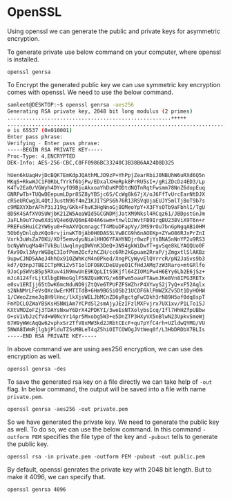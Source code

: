# OpenSSL

Using openssl we can generate the public and private keys for asymmetric encryption.

To generate private use below command on your computer, where openssl is installed.

```
openssl genrsa
```

To Encrypt the generated public key we can use symmetric key encryption comes with openssl. We need to use the below command.

```bash
samleet@DESKTOP:~$ openssl genrsa -aes256
Generating RSA private key, 2048 bit long modulus (2 primes)
.....................................................+++++
........................................................................................+++++
e is 65537 (0x010001)
Enter pass phrase:
Verifying - Enter pass phrase:
-----BEGIN RSA PRIVATE KEY-----
Proc-Type: 4,ENCRYPTED
DEK-Info: AES-256-CBC,C0FF0986BC33240C3B38B6AA24D8D325

hUen6kUaqHvjDcBQK7EmKdpJQAthMLJD9zP+YhPpjZearRbiJ0NBUhW6uRXd6Q5n
MKqS+RkwWJC1F0RbLfYrkf6bjPw/EDxalXHeRpk8PrRU5sI+/gRiZDcDz4ED3/Lp
K4Tv2Ea0/VGWyh4DYvyfO9BjuAkxoaYhDuKPODtdNQTnRqtFwsmm78NnZ6dopEuq
GNRFwTb+TUQwDEepumLDpr8SZ8yYBSjc6S/CcWg8k67jX/oJ6FfTvUrcEarNtDJX
cRSeURCwg3L4QtJ3ustN96f4mZ1KJI7SPS6h76R13RSVqUjaEUJY5mlTjBoT9b7s
c9MBXYXbrAFhP3iJ19q/GKk+FhvK3HgNnoGj8OMeoYpY+X3FYsOTb9aFbhlI/TgU
8D5K4SAfXVOSUWjbK21ZW5AeaWId5GCGNDMjJatXM9Nksl4RCqz61/JBDpstGnJm
JaFLh9uY7ow6XdiVQ4e6QVQ6mE4O4A6swm+tnwlDJWvtFB9IrqBU238ViX9T6n+r
PREFuSHuiC2YW6yu0+FmAXVQcmnagcfT4MbuDFapVy/3MS9rOu7bnGpNgqABi0HM
5Ob6yDnlqbzKQo9rvjinwKT0jAb0H0DAS5LVwBCG9h6nAOEKp+ZYwO86RJxPrZnI
Vxrk3uWsZa70KU/XOf5emvdyuNialHHO6YFAHYNDjr8wzFjYsBNA5nNnYP2u9RS3
bcNyWYuqMa4HTVkBulUwqlnyqDWVnK3DeQ+3N94gkWiDwfT+gvSqe8kLYAQQUo0F
fAv9Oxl3AyrWGBqC3IofPem2OcfzhCZH/cc6Rh2kGpuam2RraP/jZmgxtlSlAKBz
9upwCJND5AAeJ4hhOx91OZWhKcM4n0Pked/XngPCyWyvElQYrrcR/pN2JaSvs9b3
kd7/Q3npJTBEICTpMKiZv5T1olDFO8KCDeEUyeO1CfHdJAMq7zW3Raro+mtGRlfo
9JoCpSWVsB5p5RXuv4iN9mwUnE9KQpLItS9Kjfl64ZIOMiPw4H6EYy6Lb2E6jSz+
mJcA124frLjtXlbgEHmoGglFSNZQsWKYG/x60Fwm5oauFTAwnJKe8Vn8IPG3RETx
e0sv1ERIjj65tDwK6mcNduND9jZtQVe6TPUFZFSWZhrP4XYwyS2j7yQ+xF52Aqlx
s2NkNMrLFeVsOXcUwErKMTITdB+6Hm9BGSiOSb21UCOF6klPmWZXZv5Dt1DyHOHW
1/CWeoZzmeJq8H9lHnc/lkXjsWELJbMCnZD6yRgctgFwCDkh3rN89H5of0dq8spT
FmYDCLOZWaYBSKsHSNWiAm7YCPdSl2smAjyJEzIFzlMXFvjrx7UX1xv/P1LTo15J
KXtVMOZoFZj3TDAYsNxwY6DrX42PDKYI/3weEsNTXolybsIcq/Ifl7HhHZfpUBbw
O+sV1VbJzCfVd+W0NcYr14pr5Mxobg5W3+e5DnZTP3HXyVX5nBlwN23UpkvSmeWj
67H9yWWcAqQw62vphxSr2TfV8xMW3kd2JRbtCEcF+qu7pYfC4rh+UZldwQYMG/VU
5NWA8IWmRjlgbjPlduTZSsMBLeT4qZ5hiOITCOWOgJVtWeq0f/L3HbDRDbX7BLIs
-----END RSA PRIVATE KEY-----
```

In above command we are using aes256 encryption, we can use des encryption as well.

```
openssl genrsa -des
```

To save the generated rsa key on a file directly we can take help of `-out` flag. In below command, the output will be saved into a file with name `private.pem`.

```
openssl genrsa -aes256 -out private.pem
```

So we have generated the private key. We need to generate the public key as well. To do so, we can use the below command. In this command `-outform PEM` specifies the file type of the key and `-pubout` tells to generate the public key.

```
openssl rsa -in private.pem -outform PEM -pubout -out public.pem
```
By default, openssl genrates the private key with 2048 bit length. But to make it 4096, we can specify that.

```
openssl genrsa 4096
```